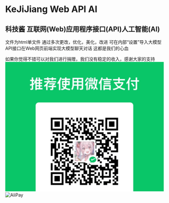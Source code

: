 # KeJiJiang Web API AI
## 科技酱 互联网(Web)应用程序接口(API)人工智能(AI)
文件为html单文件
通过多次更改，优化，美化，改进
可在内部“设置”导入大模型API接口在Web网页前端实现大模型聊天对话
这都是我们的心血

如果你觉得不错可以对我们进行捐赠，我们没有稳定的收入，感谢大家的支持
![WeChat](./img/wechat.jpg)![AliPay](alipay.png)
